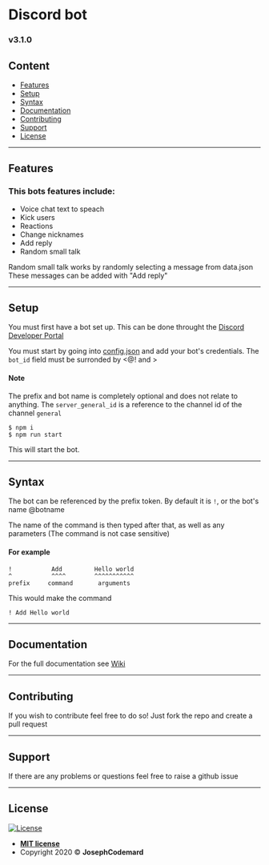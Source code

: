 # Discord bot #

### v3.1.0 ###



## Content ##

* [Features](#Features)
* [Setup](#Setup)
* [Syntax](#Syntax)
* [Documentation](#Documentation)
* [Contributing](#Contributing)
* [Support](#Support)
* [License](#License)

---

## Features ##

### This bots features include: ###

* Voice chat text to speach
* Kick users
* Reactions
* Change nicknames
* Add reply
* Random small talk

Random small talk works by randomly selecting a message from data.json
These messages can be added with "Add reply"

---

## Setup ##

You must first have a bot set up. This can be done throught the [Discord Developer Portal](https://discord.com/developers/applications)

You must start by going into [config.json](../master/src/config.json) and add your bot's credentials.
The `bot_id` field must be surronded by <@! and >


#### Note ####

The prefix and bot name is completely optional and does not relate to anything.
The `server_general_id` is a reference to the channel id of the channel `general`


```shell
$ npm i
$ npm run start
```

This will start the bot.

---

## Syntax ##

The bot can be referenced by the prefix token.
By default it is `!`, or the bot's name @botname

The name of the command is then typed after that, as well as any parameters
(The command is not case sensitive)

#### For example ####


```
!           Add         Hello world
^           ^^^^        ^^^^^^^^^^^
prefix     command       arguments
```

This would make the command 

`! Add Hello world`

---

## Documentation ##

For the full documentation see [Wiki](https://github.com/JosephCodemard/Discord-Bot/wiki)

---

## Contributing ##

If you wish to contribute feel free to do so!
Just fork the repo and create a pull request

---

## Support ##

If there are any problems or questions feel free to raise a github issue

---

## License ##

[![License](http://img.shields.io/:license-mit-blue.svg?style=flat-square)](http://badges.mit-license.org)

- **[MIT license](http://opensource.org/licenses/mit-license.php)**
- Copyright 2020 © <b>JosephCodemard</b>
